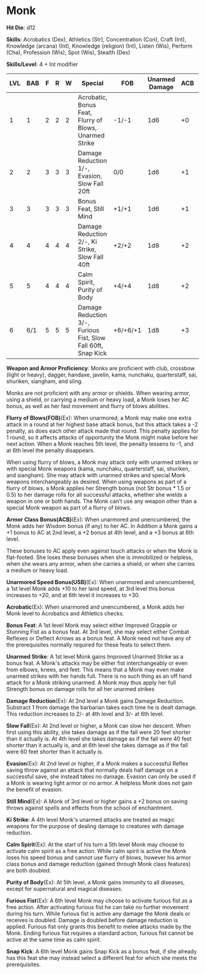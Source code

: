# Monk

**Hit Die**: d12

**Skills**: Acrobatics (Dex), Athletics (Str), Concentration (Con), Craft (Int), Knowledge (arcana) (Int), Knowledge (religion) (Int), Listen (Wis), Perform (Cha), Profession (Wis), Spot (Wis), Stealth (Dex)

**Skills/Level**: 4 + Int modifier

LVL | BAB | F | R | W | Special | FOB | Unarmed Damage | ACB | USB
--- | --- | - | - | - | ------- | --- | -------------- | --- | ---
1   | 1   | 2 | 2 | 2 | Acrobatic, Bonus Feat, Flurry of Blows, Unarmed Strike | -1/-1   | 1d6 | +0 | +10
2   | 2   | 3 | 3 | 3 | Damage Reduction 1/-, Evasion, Slow Fall 20ft | 0/0 | 1d6 | +1 | +10
3   | 3   | 3 | 3 | 3 | Bonus Feat, Still Mind | +1/+1 | 1d6 | +1 | +10
4   | 4   | 4 | 4 | 4 | Damage Reduction 2/-, Ki Strike, Slow Fall 40ft | +2/+2 | 1d8 | +2 | +20
5   | 5   | 4 | 4 | 4 | Calm Spirit, Purity of Body | +4/+4 | 1d8 | +2 | +20
6   | 6/1 | 5 | 5 | 5 | Damage Reduction 3/-, Furious Fist, Slow Fall 60ft, Snap Kick | +6/+6/+1 | 1d8 | +3 | +30

**Weapon and Armor Proficiency**: Monks are proficient with club, crossbow (light or heavy), dagger, handaxe, javelin, kama, nunchaku, quarterstaff, sai, shuriken, siangham, and sling.

Monks are not proficient with any armor or shields. When wearing armor, using a shield, or carrying a medium or heavy load, a Monk loses her AC bonus, as well as her fast movement and flurry of blows abilities.

**Flurry of Blows(FOB)**(Ex): When unarmored, a Monk may make one extra attack in a round at her highest base attack bonus, but this attack takes a -2 penalty, as does each other attack made that round. This penalty applies for 1 round, so it affects attacks of opportunity the Monk might make before her next action. When a Monk reaches 5th level, the penalty lessens to -1, and at 6th level the penalty disappears.

When using flurry of blows, a Monk may attack only with unarmed strikes or with special Monk weapons (kama, nunchaku, quarterstaff, sai, shuriken, and siangham). She may attack with unarmed strikes and special Monk weapons interchangeably as desired. When using weapons as part of a flurry of blows, a Monk applies her Strength bonus (not Str bonus * 1.5 or 0.5) to her damage rolls for all successful attacks, whether she wields a weapon in one or both hands. The Monk can’t use any weapon other than a special Monk weapon as part of a flurry of blows.

**Armor Class Bonus(ACB)**(Ex): When unarmored and unencumbered, the Monk adds her Wisdom bonus (if any) to her AC. In Addition a Monk gains a +1 bonus to AC at 2nd level, a +2 bonus at 4th level, and a +3 bonus at 6th level.

These bonuses to AC apply even against touch attacks or when the Monk is flat-footed. She loses these bonuses when she is immobilized or helpless, when she wears any armor, when she carries a shield, or when she carries a medium or heavy load.

**Unarmored Speed Bonus(USB)**(Ex): When unarmored and unencumbered, a 1st level Monk adds +10 to her land speed, at 3rd level this bonus increases to +20, and at 6th level it increases to +30.

**Acrobatic**(Ex): When unarmored and unencumbered, a Monk adds her Monk level to Acrobatics and Athletics checks.

**Bonus Feat**: A 1st level Monk may select either Improved Grapple or Stunning Fist as a bonus feat. At 3rd level, she may select either Combat Reflexes or Deflect Arrows as a bonus feat. A Monk need not have any of the prerequisites normally required for these feats to select them.

**Unarmed Strike**: A 1st level Monk gains Improved Unarmed Strike as a bonus feat. A Monk's attacks may be either fist interchangeably or even from elbows, knees, and feet. This means that a Monk may even make unarmed strikes with her hands full. There is no such thing as an off hand attack for a Monk striking unarmed. A Monk may thus apply her full Strength bonus on damage rolls for all her unarmed strikes

**Damage Reduction**(Ex): At 2nd level a Monk gains Damage Reduction. Substract 1 from damage the barbarian takes each time he is dealt damage. This reduction increases to 2/- at 4th level and 3/- at 6th level.

**Slow Fall**(Ex): At 2nd level or higher, a Monk can slow her descent. When first using this ability, she takes damage as if the fall were 20 feet shorter than it actually is. At 4th level she takes damage as if the fall were 40 feet shorter than it actually is, and at 6th level she takes damage as if the fall were 60 feet shorter than it actually is.

**Evasion**(Ex): At 2nd level or higher, if a Monk makes a successful Reflex saving throw against an attack that normally deals half damage on a successful save, she instead takes no damage. Evasion can only be used if a Monk is wearing light armor or no armor. A helpless Monk does not gain the benefit of evasion.

**Still Mind**(Ex): A Monk of 3rd level or higher gains a +2 bonus on saving throws against spells and effects from the school of enchantment.

**Ki Strike**: A 4th level Monk's unarmed attacks are treated as magic weapons for the purpose of dealing damage to creatures with damage reduction.

**Calm Spirit**(Ex): At the start of his turn a 5th level Monk may choose to activate calm spirit as a free action. While calm spirit is active the Monk loses his speed bonus and cannot use flurry of blows, however his armor class bonus and damage reduction (gained through Monk class features) are both doubled.

**Purity of Body**(Ex): At 5th level, a Monk gains immunity to all diseases, except for supernatural and magical diseases.

**Furious Fist**(Ex): A 6th level Monk may choose to activate furious fist as a free action. After activating furious fist he can take no further movement during his turn. While furious fist is active any damage the Monk deals or receives is doubled. Damage is doubled before damage reduction is applied. Furious fist only grants this benefit to melee attacks made by the Monk. Ending furious fist requires a standard action, furious fist cannot be active at the same time as calm spirit.

**Snap Kick**: A 6th level Monk gains Snap Kick as a bonus feat, if she already has this feat she may instead select a different feat for which she meets the prerequisites.